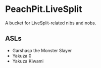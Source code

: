 # PeachPit.LiveSplit
A bucket for LiveSplit-related nibs and nobs.

## ASLs
- Garshasp the Monster Slayer
- Yakuza 0
- Yakuza Kiwami

